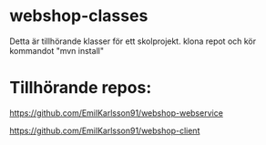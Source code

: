 # webshop-classes
Detta är tillhörande klasser för ett skolprojekt.
klona repot och kör kommandot "mvn install"

# Tillhörande repos:

https://github.com/EmilKarlsson91/webshop-webservice

https://github.com/EmilKarlsson91/webshop-client
